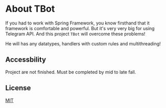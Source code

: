 # About TBot

If you had to work with Spring Framework, you know firsthand that it framework is comfortable and powerful. But it's very very big for using Telegram API. And this project `TBot` will overcome these problems!

He will has any datatypes, handlers with custom rules and multithreading!

## Accessbility

Project are not finished. Must be completed by mid to late fall.

## License

  [MIT](https://github.com/JarKz/TBot/blob/main/LICENSE)
